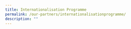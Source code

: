 ```yaml
---
title: Internationalisation Programme
permalink: /our-partners/internationalisationprogramme/
description: ""
---
```

